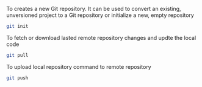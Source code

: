 To creates a new Git repository. It can be used to convert an existing, unversioned project to a Git repository or initialize a new, empty repository
```sh 
git init
```

To fetch or download lasted remote repository changes and updte the local code
```sh
git pull
```

To upload local repository command to remote repository
```sh
git push 
```

